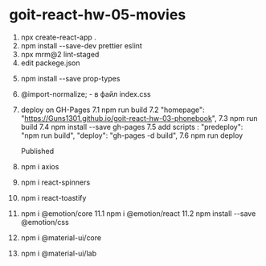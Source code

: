 # goit-react-hw-05-movies

1. npx create-react-app .
2. npm install --save-dev prettier eslint
3. npx mrm@2 lint-staged
4. edit packege.json

<!-- "lint-staged": {
   "*.{js,jsx}": "eslint --cache --fix",
   "*.{js,jsx,css,scss,md}": "prettier --write"
   } -->

5. npm install --save prop-types

6. @import-normalize; - в файл index.css

7. deploy on GH-Pages
   7.1 npm run build
   7.2 "homepage": "https://Guns1301.github.io/goit-react-hw-03-phonebook",
   7.3 npm run build
   7.4 npm install --save gh-pages
   7.5 add scripts :
   "predeploy": "npm run build",
   "deploy": "gh-pages -d build",
   7.6 npm run deploy

   Published

8. npm i axios
9. npm i react-spinners
10. npm i react-toastify
11. npm i @emotion/core
    11.1 npm i @emotion/react
    11.2 npm install --save @emotion/css
12. npm i @material-ui/core
13. npm i @material-ui/lab
